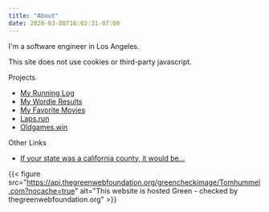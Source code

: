 ```yaml
---
title: "About"
date: 2020-03-08T16:02:31-07:00
---
```


I'm a software engineer in Los Angeles.

This site does not use cookies or third-party javascript.

Projects
- [My Running Log](https://data.tomhummel.com/running)
- [My Wordle Results](https://wordle.tomhummel.com)
- [My Favorite Movies](https://movies.tomhummel.com)
- [Laps.run](https://laps.run)
- [Oldgames.win](https://oldgames.win)

Other Links
- [If your state was a california county, it would be...](https://gist.github.com/tphummel/2e293015608bf181a2c0a92a206afda9)

{{< figure src="https://api.thegreenwebfoundation.org/greencheckimage/Tomhummel.com?nocache=true" alt="This website is hosted Green - checked by thegreenwebfoundation.org" >}}
